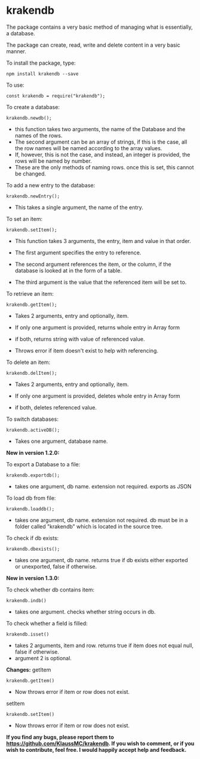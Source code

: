 # krakendb

The package contains a very basic method of managing what is essentially, a database.

The package can create, read, write and delete content in a very basic manner.

To install the package, type:

    npm install krakendb --save

To use:

    const krakendb = require("krakendb");

To create a database:

    krakendb.newdb();

 - this function takes two arguments, the name of the Database and the names of the rows.
 - The second argument can be an array of strings, if this is the case, all the row names will be named according to the array values.
 - If, however, this is not the case, and instead, an integer is provided, the rows will be named by number.
 - These are the only methods of naming rows. once this is set, this cannot be changed.

To add a new entry to the database:

    krakendb.newEntry();

 - This takes a single argument, the name of the entry.

To set an item:

    krakendb.setItem();

 - This function takes 3 arguments, the entry, item and value in that order.

 - The first argument specifies the entry to reference.
 - The second argument references the item, or the column, if the database is looked at in the form of a table.
 - The third argument is the value that the referenced item will be set to.

To retrieve an item:

    krakendb.getItem();

 - Takes 2 arguments, entry and optionally, item.

 - If only one argument is provided, returns whole entry in Array form
 - if both, returns string with value of referenced value.
 - Throws error if item doesn't exist to help with referencing.

To delete an item:

    krakendb.delItem();

 - Takes 2 arguments, entry and optionally, item.

 - If only one argument is provided, deletes whole entry in Array form
 - if both, deletes referenced value.

To switch databases:

    krakendb.activeDB();

 - Takes one argument, database name.

__New in version 1.2.0:__

To export a Database to a file:

    krakendb.exportdb();

 - takes one argument, db name. extension not required. exports as JSON

To load db from file:

    krakendb.loaddb();

 - takes one argument, db name. extension not required.
 db must be in a folder called "krakendb" which is located in the source tree.

To check if db exists:

    krakendb.dbexists();

 - takes one argument, db name. returns true if db exists either exported or unexported, false if otherwise.

__New in version 1.3.0:__

To check whether db contains item:

    krakendb.indb()

 - takes one argument. checks whether string occurs in db.

To check whether a field is filled:

    krakendb.isset()

 - takes 2 arguments, item and row. returns true if item does not equal null, false if otherwise.
 - argument 2 is optional.

__Changes:__
getItem

    krakendb.getItem()

 - Now throws error if item or row does not exist.

setItem

    krakendb.setItem()

 - Now throws error if item or row does not exist.

__If you find any bugs, please report them to https://github.com/KlaussMC/krakendb. If you wish to comment, or if you wish to contribute, feel free. I would happily accept help and feedback.__
